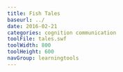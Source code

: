 ```yaml
---
title: Fish Tales
baseurl: ../
date: 2016-02-21
categories: cognition communication
toolFile: tales.swf
toolWidth: 800
toolHeight: 600
navGroup: learningtools
---
```

